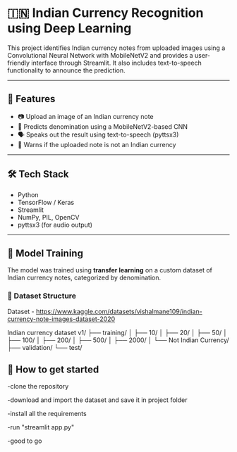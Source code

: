 # 🇮🇳 Indian Currency Recognition using Deep Learning

This project identifies Indian currency notes from uploaded images using a Convolutional Neural Network with MobileNetV2 and provides a user-friendly interface through Streamlit. It also includes text-to-speech functionality to announce the prediction.

---

## 📌 Features

- 📷 Upload an image of an Indian currency note
- 🧠 Predicts denomination using a MobileNetV2-based CNN
- 🗣️ Speaks out the result using text-to-speech (pyttsx3)
- 🚨 Warns if the uploaded note is not an Indian currency

---

## 🛠️ Tech Stack

- Python
- TensorFlow / Keras
- Streamlit
- NumPy, PIL, OpenCV
- pyttsx3 (for audio output)

---

## 🧪 Model Training

The model was trained using **transfer learning** on a custom dataset of Indian currency notes, categorized by denomination.

### 📂 Dataset Structure
Dataset - https://www.kaggle.com/datasets/vishalmane109/indian-currency-note-images-dataset-2020

Indian currency dataset v1/
├── training/
│ ├── 10/
│ ├── 20/
│ ├── 50/
│ ├── 100/
│ ├── 200/
│ ├── 500/
│ ├── 2000/
│ └── Not Indian Currency/
├── validation/
└── test/

## 🧪 How to get started
-clone the repository

-download and import the dataset and save it in project folder

-install all the requirements

-run "streamlit app.py" 

-good to go
